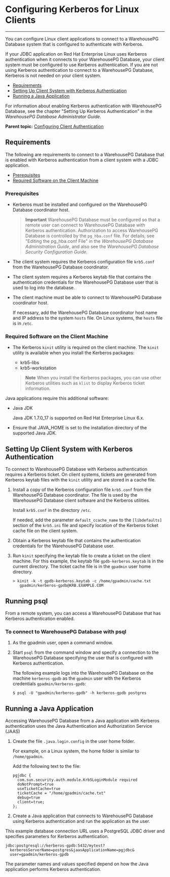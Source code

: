# Configuring Kerberos for Linux Clients
---

You can configure Linux client applications to connect to a WarehousePG Database system that is configured to authenticate with Kerberos.

If your JDBC application on Red Hat Enterprise Linux uses Kerberos authentication when it connects to your WarehousePG Database, your client system must be configured to use Kerberos authentication. If you are not using Kerberos authentication to connect to a WarehousePG Database, Kerberos is not needed on your client system.

-   [Requirements](#topic13)
-   [Setting Up Client System with Kerberos Authentication](#topic17)
-   [Running a Java Application](#topic18)

For information about enabling Kerberos authentication with WarehousePG Database, see the chapter "Setting Up Kerberos Authentication" in the *WarehousePG Database Administrator Guide*.

**Parent topic:** [Configuring Client Authentication](client_auth.html)

## <a id="topic13"></a>Requirements

The following are requirements to connect to a WarehousePG Database that is enabled with Kerberos authentication from a client system with a JDBC application.

-   [Prerequisites](#topic14)
-   [Required Software on the Client Machine](#topic15)

### <a id="topic14"></a>Prerequisites

-   Kerberos must be installed and configured on the WarehousePG Database coordinator host.

    > **Important** WarehousePG Database must be configured so that a remote user can connect to WarehousePG Database with Kerberos authentication. Authorization to access WarehousePG Database is controlled by the `pg_hba.conf` file. For details, see "Editing the pg\_hba.conf File" in the *WarehousePG Database Administration Guide*, and also see the *WarehousePG Database Security Configuration Guide*.

-   The client system requires the Kerberos configuration file `krb5.conf` from the WarehousePG Database coordinator.
-   The client system requires a Kerberos keytab file that contains the authentication credentials for the WarehousePG Database user that is used to log into the database.
-   The client machine must be able to connect to WarehousePG Database coordinator host.

    If necessary, add the WarehousePG Database coordinator host name and IP address to the system `hosts` file. On Linux systems, the `hosts` file is in `/etc`.


### <a id="topic15"></a>Required Software on the Client Machine

-   The Kerberos `kinit` utility is required on the client machine. The `kinit` utility is available when you install the Kerberos packages:

    -   krb5-libs
    -   krb5-workstation<br/>
    > **Note** When you install the Kerberos packages, you can use other Kerberos utilities such as `klist` to display Kerberos ticket information.


Java applications require this additional software:

-   Java JDK

    Java JDK 1.7.0\_17 is supported on Red Hat Enterprise Linux 6.x.

-   Ensure that JAVA\_HOME is set to the installation directory of the supported Java JDK.

## <a id="topic17"></a>Setting Up Client System with Kerberos Authentication

To connect to WarehousePG Database with Kerberos authentication requires a Kerberos ticket. On client systems, tickets are generated from Kerberos keytab files with the `kinit` utility and are stored in a cache file.

1.  Install a copy of the Kerberos configuration file `krb5.conf` from the WarehousePG Database coordinator. The file is used by the WarehousePG Database client software and the Kerberos utilities.

    Install `krb5.conf` in the directory `/etc`.

    If needed, add the parameter `default_ccache_name` to the `[libdefaults]` section of the `krb5.ini` file and specify location of the Kerberos ticket cache file on the client system.

2.  Obtain a Kerberos keytab file that contains the authentication credentials for the WarehousePG Database user.
3.  Run `kinit` specifying the keytab file to create a ticket on the client machine. For this example, the keytab file `gpdb-kerberos.keytab` is in the current directory. The ticket cache file is in the `gpadmin` user home directory.

    ```
    > kinit -k -t gpdb-kerberos.keytab -c /home/gpadmin/cache.txt 
       gpadmin/kerberos-gpdb@KRB.EXAMPLE.COM
    ```


## <a id="topic12"></a>Running psql

From a remote system, you can access a WarehousePG Database that has Kerberos authentication enabled.

### <a id="mh151095"></a>To connect to WarehousePG Database with psql

1.  As the gpadmin user, open a command window.
2.  Start `psql` from the command window and specify a connection to the WarehousePG Database specifying the user that is configured with Kerberos authentication.

    The following example logs into the WarehousePG Database on the machine `kerberos-gpdb` as the `gpadmin` user with the Kerberos credentials `gpadmin/kerberos-gpdb`:

    ```
    $ psql -U "gpadmin/kerberos-gpdb" -h kerberos-gpdb postgres
    ```


## <a id="topic18"></a>Running a Java Application

Accessing WarehousePG Database from a Java application with Kerberos authentication uses the Java Authentication and Authorization Service \(JAAS\)

1.  Create the file `.java.login.config` in the user home folder.

    For example, on a Linux system, the home folder is similar to `/home/gpadmin`.

    Add the following text to the file:

    ```
    pgjdbc {
      com.sun.security.auth.module.Krb5LoginModule required
      doNotPrompt=true
      useTicketCache=true
      ticketCache = "/home/gpadmin/cache.txt"
      debug=true
      client=true;
    };
    ```

2.  Create a Java application that connects to WarehousePG Database using Kerberos authentication and run the application as the user.

This example database connection URL uses a PostgreSQL JDBC driver and specifies parameters for Kerberos authentication.

```
jdbc:postgresql://kerberos-gpdb:5432/mytest? 
  kerberosServerName=postgres&jaasApplicationName=pgjdbc& 
  user=gpadmin/kerberos-gpdb
```

The parameter names and values specified depend on how the Java application performs Kerberos authentication.

